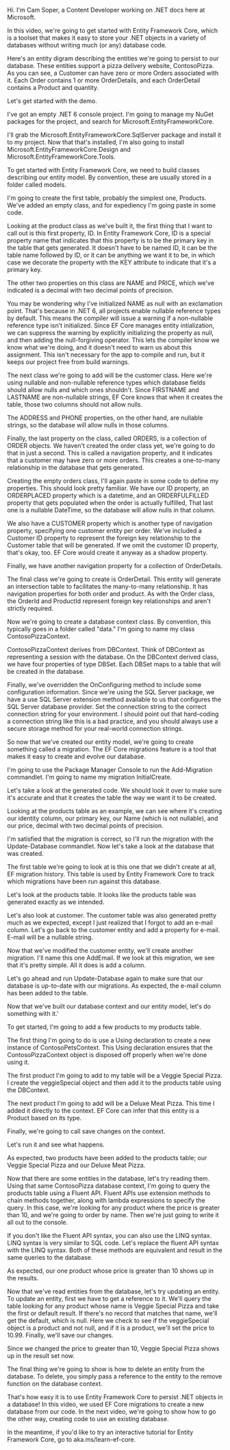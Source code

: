 Hi. I'm Cam Soper, a Content Developer working on .NET docs here at Microsoft.

In this video, we're going to get started with Entity Framework Core, which is a toolset that makes it easy to store your .NET objects in
a variety of databases without writing much (or any) database code.

Here's an entity digram describing the entities we're going to persist to our database. These entities support a pizza delivery website, ContosoPizza. As you can see, a Customer can have zero or more Orders associated with it. Each Order contains 1 or more OrderDetails, and each OrderDetail contains a Product and quantity.

Let's get started with the demo.

I've got an empty .NET 6 console project. I'm going to manage my NuGet packages for the project, and search for Microsoft.EntityFrameworkCore.

I'll grab the Microsoft.EntityFrameworkCore.SqlServer package and install it to my project. Now that that's installed, I'm also going to
install Microsoft.EntityFrameworkCore.Design and Microsoft.EntityFrameworkCore.Tools.

To get started with Entity Framework Core, we need to build classes describing our entity model. By convention, these are usually stored in a folder called models.

I'm going to create the first table, probably the simplest one, Products. We've added an empty class, and for expediency I'm going paste in some code.

Looking at the product class as we've built it, the first thing that I want to call out is this first property, ID. In Entity Framework Core,
ID is a special property name that indicates that this property is to be the primary key in the table that gets generated. It doesn't have to be named ID, it can be the table name followed by ID, or it can be anything we want it to be, in which case we decorate the property with the KEY attribute to indicate that it's a primary key.

The other two properties on this class are NAME and PRICE, which we've indicated is a decimal with two decimal points of precision. 

You may be wondering why I've initialized NAME as null with an exclamation point. That's because in .NET 6, all projects enable nullable reference types by default. This means the compiler will issue a warning if a non-nullable reference type isn't initialized. Since EF Core manages entity intialization, we can suppress the warning by explicitly initializing the property as null, and then adding the null-forgiving operator. This lets the compiler know we know what we're doing, and it doesn't need to warn us about this assignment. This isn't necessary for the app to compile and run, but it keeps our project free from build warnings.

The next class we're going to add will be the customer class. Here we're using nullable and non-nullable reference types which database fields should allow nulls and which ones shouldn't. Since FIRSTNAME and LASTNAME are non-nullable strings, EF Core knows that when it creates the table, those two columns should not allow nulls.

The ADDRESS and PHONE properties, on the other hand, are nullable strings, so the database will allow nulls in those columns.

Finally, the last property on the class, called ORDERS, is a collection of ORDER objects. We haven't created the order class yet, we're going to do that in just a second. This is called a navigation property, and it indicates that a customer may have zero or more orders. This creates a one-to-many relationship in the database that gets generated.

Creating the empty orders class, I'll again paste in some code to define my properties. This should look pretty familiar. We have our ID property, an ORDERPLACED property which is a datetime, and an ORDERFULFILLED property that gets populated when the order is actually fulfilled, That last one is a nullable DateTime, so the database will allow nulls in that column.

We also have a CUSTOMER property which is another type of navigation property, specifying one customer entity per order. We've included a Customer ID property to represent the foreign key relationship to the Customer table that will be generated. If we omit the customer ID property, that's okay, too. EF Core would create it anyway as a shadow property.

Finally, we have another navigation property for a collection of OrderDetails.

The final class we're going to create is OrderDetail. This entity will generate an intersection table to facilitates the many-to-many relationship. It has navigation properties for both order and product. As with the Order class, the OrderId and ProductId represent foreign key relationships and aren't strictly required.

Now we're going to create a database context class. By convention, this typically goes in a folder called "data." I'm going to name my class ContosoPizzaContext.

ContosoPizzaContext derives from DBContext. Think of DBContext as representing a session with the database. On the DBContext derived class,
we have four properties of type DBSet. Each DBSet maps to a table that will be created in the database. 

Finally, we've overridden the OnConfiguring method to include some configuration information. Since we're using the SQL Server package,
we have a use SQL Server extension method available to us that configures the SQL Server database provider. Set the connection string to the correct connection string for your environment. I should point out that hard-coding a connection string like this is a bad practice, and you should always use a secure storage method for your real-world connection strings.

So now that we've created our entity model, we're going to create something called a migration. The EF Core migrations feature is a tool that makes it easy to create and evolve our database.

I'm going to use the Package Manager Console to run the Add-Migration commandlet. I'm going to name my migration InitialCreate.

Let's take a look at the generated code. We should look it over to make sure it's accurate and that it creates the table the way we want it to be created.

Looking at the products table as an example, we can see where it's creating our identity column, our primary key, our Name (which is not nullable), and our price, decimal with two decimal points of precision.

I'm satisfied that the migration is correct, so I'll run the migration with the Update-Database commandlet. Now let's take a look at the database that was created.

The first table we're going to look at is this one that we didn't create at all, EF migration history. This table is used by Entity Framework Core to track which migrations have been run against this database.

Let's look at the products table. It looks like the products table was generated exactly as we intended.

Let's also look at customer. The customer table was also generated pretty much as we expected, except I just realized that I forgot to add an e-mail column. Let's go back to the customer entity and add a property for e-mail. E-mail will be a nullable string. 

Now that we've modified the customer entity, we'll create another migration. I'll name this one AddEmail. If we look at this migration, we see that it's pretty simple. All it does is add a column.

Let's go ahead and run Update-Database again to make sure that our database is up-to-date with our migrations. As expected, the e-mail column has been added to the table.

Now that we've built our database context and our entity model, let's do something with it.'

To get started, I'm going to add a few products to my products table.

The first thing I'm going to do is use a Using declaration to create a new instance of ContosoPetsContext. This Using declaration ensures that the ContosoPizzaContext object is disposed off properly when we're done using it.

The first product I'm going to add to my table will be a Veggie Special Pizza. I create the veggieSpecial object and then add it to the products table using the DBContext.

The next product I'm going to add will be a Deluxe Meat Pizza. This time I added it directly to the context. EF Core can infer that this entity is a Product based on its type.

Finally, we're going to call save changes on the context.

Let's run it and see what happens.

As expected, two products have been added to the products table; our Veggie Special Pizza and our Deluxe Meat Pizza. 

Now that there are some entities in the database, let's try reading them. Using that same ContosoPizza database context, I'm going to query the products table using a Fluent API. Fluent APIs use extension methods to chain methods together, along with lambda expressions to specify the query. In this case, we're looking for any product where the price is greater than 10, and we're going to order by name. Then we're just going to write it all out to the console.

If you don't like the Fluent API syntax, you can also use the LINQ syntax. LINQ syntax is very similar to SQL code. Let's replace the fluent API syntax with the LINQ syntax. Both of these methods are equivalent and result in the same queries to the database.

As expected, our one product whose price is greater than 10 shows up in the results.

Now that we've read entities from the database, let's try updating an entity. To update an entity, first we have to get a reference to it. We'll query the table looking for any product whose name is Veggie Special Pizza and take the first or default result. If there's no record that matches that name, we'll get the default, which is null. Here we check to see if the veggieSpecial object is a product and not null, and if it is a product, we'll set the price to 10.99. Finally, we'll save our changes.

Since we changed the price to greater than 10, Veggie Special Pizza shows up in the result set now.

The final thing we're going to show is how to delete an entity from the database. To delete, you simply pass a reference to the entity to the remove function on the database context.

That's how easy it is to use Entity Framework Core to persist .NET objects in a database! In this video, we used EF Core migrations to create a new database from our code. In the next video, we're going to show how to go the other way, creating code to use an existing database.

In the meantime, if you'd like to try an interactive tutorial for Entity Framework Core, go to aka.ms/learn-ef-core.